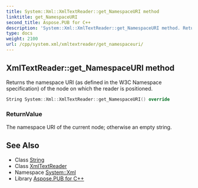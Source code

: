 ```yaml
---
title: System::Xml::XmlTextReader::get_NamespaceURI method
linktitle: get_NamespaceURI
second_title: Aspose.PUB for C++
description: 'System::Xml::XmlTextReader::get_NamespaceURI method. Returns the namespace URI (as defined in the W3C Namespace specification) of the node on which the reader is positioned in C++.'
type: docs
weight: 2100
url: /cpp/system.xml/xmltextreader/get_namespaceuri/
---
```

## XmlTextReader::get_NamespaceURI method


Returns the namespace URI (as defined in the W3C Namespace specification) of the node on which the reader is positioned.

```cpp
String System::Xml::XmlTextReader::get_NamespaceURI() override
```


### ReturnValue

The namespace URI of the current node; otherwise an empty string.

## See Also

* Class [String](../../../system/string/)
* Class [XmlTextReader](../)
* Namespace [System::Xml](../../)
* Library [Aspose.PUB for C++](../../../)
